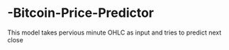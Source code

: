# -Bitcoin-Price-Predictor

This model takes pervious minute OHLC as input and tries to predict next close
